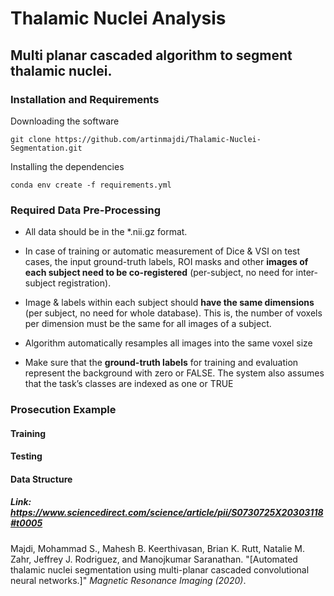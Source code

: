 Thalamic Nuclei Analysis
=====================================

## Multi planar cascaded algorithm to segment thalamic nuclei.


### Installation and Requirements

Downloading the software
```
git clone https://github.com/artinmajdi/Thalamic-Nuclei-Segmentation.git
```

Installing the dependencies
```
conda env create -f requirements.yml
```

### Required Data Pre-Processing

* All data should be in the *.nii.gz format.

* In case of training or automatic measurement of Dice & VSI on test cases, the input ground-truth labels, ROI masks and other **images of each subject need to be co-registered** (per-subject, no need for inter-subject registration). 

* Image & labels within each subject should **have the same dimensions** (per subject, no need for whole database). This is, the number of voxels per dimension must be the same for all images of a subject. 

* Algorithm automatically resamples all images into the same voxel size

* Make sure that the **ground-truth labels** for training and evaluation represent the background with zero or FALSE. The system also assumes that the task’s classes are indexed as one or TRUE

### Prosecution Example
#### Training 

#### Testing

#### Data Structure


##### Link: <https://www.sciencedirect.com/science/article/pii/S0730725X20303118#t0005>

Majdi, Mohammad S., Mahesh B. Keerthivasan, Brian K. Rutt, Natalie M. Zahr, Jeffrey J. Rodriguez, and Manojkumar Saranathan. "[Automated thalamic nuclei segmentation using multi-planar cascaded convolutional neural networks.]" *Magnetic Resonance Imaging (2020)*.
